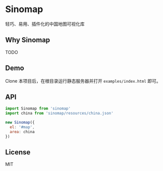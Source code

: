 # Sinomap
轻巧、易用、插件化的中国地图可视化库


## Why Sinomap
TODO


## Demo
Clone 本项目后，在根目录运行静态服务器并打开 `examples/index.html` 即可。


## API

``` js
import Sinomap from 'sinomap'
import china from 'sinomap/resources/china.json'

new Sinomap({
  el: '#map',
  area: china
})
```


## License
MIT
